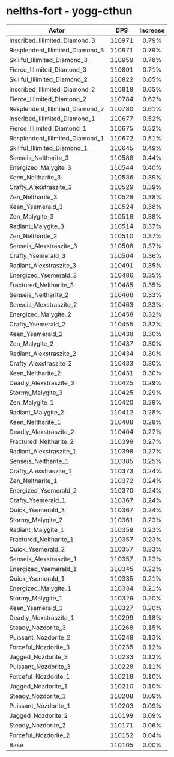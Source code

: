 # nelths-fort - yogg-cthun
| Actor | DPS | Increase |
|---|:---:|:---:|
|Inscribed_Illimited_Diamond_3|110971|0.79%|
|Resplendent_Illimited_Diamond_3|110971|0.79%|
|Skillful_Illimited_Diamond_3|110959|0.78%|
|Fierce_Illimited_Diamond_3|110891|0.71%|
|Skillful_Illimited_Diamond_2|110822|0.65%|
|Inscribed_Illimited_Diamond_2|110818|0.65%|
|Fierce_Illimited_Diamond_2|110784|0.62%|
|Resplendent_Illimited_Diamond_2|110780|0.61%|
|Inscribed_Illimited_Diamond_1|110677|0.52%|
|Fierce_Illimited_Diamond_1|110675|0.52%|
|Resplendent_Illimited_Diamond_1|110672|0.51%|
|Skillful_Illimited_Diamond_1|110645|0.49%|
|Senseis_Neltharite_3|110588|0.44%|
|Energized_Malygite_3|110544|0.40%|
|Keen_Neltharite_3|110536|0.39%|
|Crafty_Alexstraszite_3|110529|0.39%|
|Zen_Neltharite_3|110528|0.38%|
|Keen_Ysemerald_3|110524|0.38%|
|Zen_Malygite_3|110518|0.38%|
|Radiant_Malygite_3|110514|0.37%|
|Zen_Neltharite_2|110510|0.37%|
|Senseis_Alexstraszite_3|110508|0.37%|
|Crafty_Ysemerald_3|110504|0.36%|
|Radiant_Alexstraszite_3|110491|0.35%|
|Energized_Ysemerald_3|110486|0.35%|
|Fractured_Neltharite_3|110485|0.35%|
|Senseis_Neltharite_2|110466|0.33%|
|Senseis_Alexstraszite_2|110463|0.33%|
|Energized_Malygite_2|110458|0.32%|
|Crafty_Ysemerald_2|110455|0.32%|
|Keen_Ysemerald_2|110438|0.30%|
|Zen_Malygite_2|110437|0.30%|
|Radiant_Alexstraszite_2|110434|0.30%|
|Crafty_Alexstraszite_2|110433|0.30%|
|Keen_Neltharite_2|110431|0.30%|
|Deadly_Alexstraszite_3|110425|0.29%|
|Stormy_Malygite_3|110425|0.29%|
|Zen_Malygite_1|110420|0.29%|
|Radiant_Malygite_2|110412|0.28%|
|Keen_Neltharite_1|110408|0.28%|
|Deadly_Alexstraszite_2|110404|0.27%|
|Fractured_Neltharite_2|110399|0.27%|
|Radiant_Alexstraszite_1|110398|0.27%|
|Senseis_Neltharite_1|110385|0.25%|
|Crafty_Alexstraszite_1|110373|0.24%|
|Zen_Neltharite_1|110372|0.24%|
|Energized_Ysemerald_2|110370|0.24%|
|Crafty_Ysemerald_1|110367|0.24%|
|Quick_Ysemerald_3|110367|0.24%|
|Stormy_Malygite_2|110361|0.23%|
|Radiant_Malygite_1|110359|0.23%|
|Fractured_Neltharite_1|110357|0.23%|
|Quick_Ysemerald_2|110357|0.23%|
|Senseis_Alexstraszite_1|110357|0.23%|
|Energized_Ysemerald_1|110345|0.22%|
|Quick_Ysemerald_1|110335|0.21%|
|Energized_Malygite_1|110334|0.21%|
|Stormy_Malygite_1|110329|0.20%|
|Keen_Ysemerald_1|110327|0.20%|
|Deadly_Alexstraszite_1|110299|0.18%|
|Steady_Nozdorite_3|110268|0.15%|
|Puissant_Nozdorite_2|110248|0.13%|
|Forceful_Nozdorite_3|110235|0.12%|
|Jagged_Nozdorite_3|110233|0.12%|
|Puissant_Nozdorite_3|110228|0.11%|
|Forceful_Nozdorite_1|110218|0.10%|
|Jagged_Nozdorite_1|110210|0.10%|
|Steady_Nozdorite_1|110208|0.09%|
|Puissant_Nozdorite_1|110203|0.09%|
|Jagged_Nozdorite_2|110199|0.09%|
|Steady_Nozdorite_2|110171|0.06%|
|Forceful_Nozdorite_2|110152|0.04%|
|Base|110105|0.00%|
